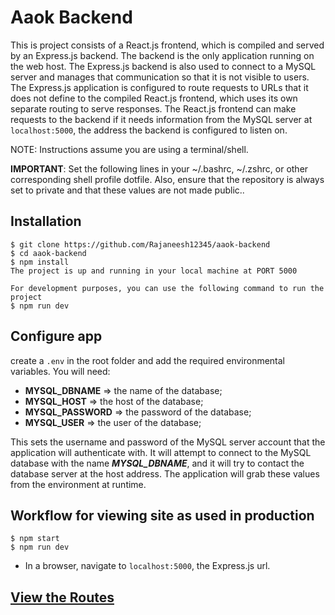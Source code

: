 <!-- # About
This is project consists of a React.js frontend, which is compiled and served by an Express.js backend. The backend is the only application running on the web host. The Express.js backend is also used to connect to a MySQL server and manages that communication so that it is not visible to users. The Express.js application is configured to route requests to URLs that it does not define to the compiled React.js frontend, which uses its own separate routing to serve responses. The React.js frontend can make requests to the backend if it needs information from the MySQL server at `localhost:5000`, the address the backend is configured to listen on.
# Instructions

NOTE: Instructions assume you are using a terminal/shell.

**IMPORTANT**: Set the following lines in your ~/.bashrc, ~/.zshrc, or other corresponding shell profile dotfile. Also, ensure that the repository is always set to private and that these values are not made public. On the web server, these values are set in the apache config file for the application (see the reference under the "Deploy..." header).

```
export MYSQL_HOST="hoaprdaaokdb01.cc.ku.edu"
export MYSQL_USER="alw"
export MYSQL_PASSWORD="excsXUs8DP"
export MYSQL_DBNAME="Stiller"
```

This sets the username and password of the MySQL server account that the
application will authenticate with. It will attempt to connect to the MySQL
database with the name "Stiller", and it will try to contact the database
server at the host address. The application will grab these values from the
environment at runtime, so they must be set in your shell session. Adding these
lines to the shell profile ensures that they are set each time a new shell
session is started. To have these changes take effect, execute 'source ~/<name of dotfile>' or open a new shell session.

## Workflow for making changes
1. Install Node.js (comes with npm)
2. Navigate to AAOK directory
3. Run ```npm install```
4. Navigate to aaok/client
5. Run ```npm install```
6. Run `npm run start` to start front end.
7. In another terminal, navigate to aaok/ and run ```npm run dev``` to start the Express.js backend w/ hot-reloading.
8. In a browser, navigate to ```localhost:3000``` to view the website. This will load the React application running on React's development server.
  - This application at localhost:3000 will make its backend requests to localhost:5000, which is the address for the backend's development server

NOTE: Running the frontend and backend separately allows you to take advantage of React's hot-reloading, as well as the backend's. You will be sending requests directly to the front-end from your browser, which is using its own built-in webserver. It will make requests the the backend, which we also have running on its own webserver.

## Workflow for viewing site as used in production
1. Install Node.js (comes with npm)
2. Navigate to AAOK directory
3. Run ```npm install```
4. Navigate to ```aaok/client/```
5. Run ```npm install```
6. Run ```npm run build``` to output compiled front-end to ```/client/build/``` directory.
7. Navigate up a level to ```aaok/```
8. Run ```npm run start``` to run the Express.js server without Nodemon package's hot-reloading function (what your web host will do).

NOTE: This runs the backend only, not the front end, which will pass any endpoints not defined for the Express.js backend to the built React app automatically, in the /client/build/ directory. However, this means that you will need to run 'npm run build' again or use the 'Workflow for making changes'

9. In a browser, navigate to ```localhost:5000```, the Express.js url. Visiting the site in this manner emulates what is happening on the web host.


## Deploying on Linux CentOS with Apache and Phusion Passenger (Apache mod-passenger)
See the following reference: https://www.phusionpassenger.com/library/walkthroughs/deploy/nodejs/digital_ocean/apache/oss/el7/deploy_app.html
- This guide was used to configure the Linux web server to run our application
  - Relevant items for deployment begin at step 2 of '7 Deploy App'
- Note, an existing version of the application has already been deployed. This means 'myappuser' and the 'myapp' directory have already been created, and steps where a file is edited/created have already been completed.
  - 'myappuser' should be replaced by 'aaok' (or 'aaokweb', one of the two)
  - 'myapp' should be replaced by 'aaok'
- Notably, 'sudo apachectl restart' is used to restart/reload the application server. This is required to update the website after changes are made to the built application on the server.


On the server...
1. Navigate to the aaok project directory at /var/www/aaok/
2. If not already there, enter into the project directory (contains a .git folder).
3. execute: 'git pull origin master' to merge the changes from the 'master' branch of the GitHub repository
4. execute: 'npm install' to update backend's dependencies
5. Enter into the 'client/' directory
6. execute: 'npm install' to update react project dependencies
7. execute: 'npm run build --production' to build the React application so that its changes are included in the backend's build directory
9. execute: 'sudo apachectl restart' to restart the web server. Your changes should now be live on the website. -->

# Aaok Backend

This is project consists of a React.js frontend, which is compiled and served by an Express.js backend. The backend is the only application running on the web host. The Express.js backend is also used to connect to a MySQL server and manages that communication so that it is not visible to users. The Express.js application is configured to route requests to URLs that it does not define to the compiled React.js frontend, which uses its own separate routing to serve responses. The React.js frontend can make requests to the backend if it needs information from the MySQL server at `localhost:5000`, the address the backend is configured to listen on.

NOTE: Instructions assume you are using a terminal/shell.

**IMPORTANT**: Set the following lines in your ~/.bashrc, ~/.zshrc, or other corresponding shell profile dotfile. Also, ensure that the repository is always set to private and that these values are not made public..

## Installation

    $ git clone https://github.com/Rajaneesh12345/aaok-backend
    $ cd aaok-backend
    $ npm install
    The project is up and running in your local machine at PORT 5000

    For development purposes, you can use the following command to run the project
    $ npm run dev

## Configure app

create a `.env` in the root folder and add the required environmental variables. You will need:

-  **MYSQL_DBNAME** => the name of the database;
-  **MYSQL_HOST** => the host of the database;
-  **MYSQL_PASSWORD** => the password of the database;
-  **MYSQL_USER** => the user of the database;

This sets the username and password of the MySQL server account that the
application will authenticate with. It will attempt to connect to the MySQL
database with the name _**MYSQL_DBNAME**_, and it will try to contact the database
server at the host address. The application will grab these values from the
environment at runtime.

## Workflow for viewing site as used in production

    $ npm start
    $ npm run dev

-  In a browser, navigate to `localhost:5000`, the Express.js url.

## [View the Routes](./routes/routes.md)
